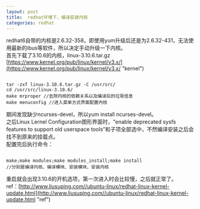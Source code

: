 ```yaml
---
layout: post
title:  redhat环境下，编译安装内核
categories: redhat
---
```

redhat6自带的内核是2.6.32-358，即使用yum升级后还是为2.6.32-431，无法使用最新的ibus等软件，所以决定手动升级一下内核。</br>
首先下载了3.10.6的内核，linux-3.10.6.tar.gz
[https://www.kernel.org/pub/linux/kernel/v3.x/](https://www.kernel.org/pub/linux/kernel/v3.x/ "kernel")</br>
<pre><code>
tar -zxf linux-3.10.6.tar.gz -C /usr/src/ 
cd /usr/src/linux-3.10.6/
make mrproper //去除内核的依赖关系以及编译后的垃圾信息
make menuconfig //进入菜单方式界面配置内核
</code></pre>
期间发现缺少ncurses-devel，所以yum install ncurses-devel。</br>
之后Linux Lernel Configuration图形界面时，“enable deprecated sysfs features to support old userspace tools”和子项全部选中，不然编译安装之后会找不到原来的挂载点。</br>
配置完后执行命令：
<pre><code>
make;make modules;make modules_install;make install 
//分别是编译内核、编译模块、安装模块、安装内核
</code></pre>
重启就会出现3.10.6的开机选项，第一次进入时会比较慢，之后就正常了。</br>
ref：[http://www.liusuping.com//ubuntu-linux/redhat-linux-kernel-update.html](http://www.liusuping.com//ubuntu-linux/redhat-linux-kernel-update.html "ref")

